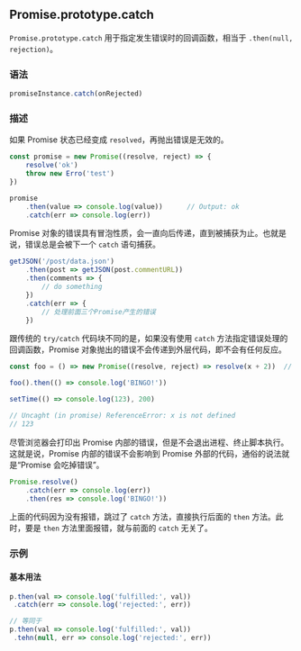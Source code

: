 ## Promise.prototype.catch

`Promise.prototype.catch` 用于指定发生错误时的回调函数，相当于 `.then(null, rejection)`。

### 语法

```js
promiseInstance.catch(onRejected)
```

### 描述

如果 Promise 状态已经变成 `resolved`，再抛出错误是无效的。

```js
const promise = new Promise((resolve, reject) => {
    resolve('ok')
    throw new Erro('test')
})

promise
	.then(value => console.log(value))		// Output: ok
	.catch(err => console.log(err))
```

Promise 对象的错误具有冒泡性质，会一直向后传递，直到被捕获为止。也就是说，错误总是会被下一个 `catch` 语句捕获。

```js
getJSON('/post/data.json')
	.then(post => getJSON(post.commentURL))
    .then(comments => {
    	// do something
	})
    .catch(err => {
    	// 处理前面三个Promise产生的错误
	})
```

跟传统的 `try/catch` 代码块不同的是，如果没有使用 `catch` 方法指定错误处理的回调函数，Promise 对象抛出的错误不会传递到外层代码，即不会有任何反应。

```js
const foo = () => new Promise((resolve, reject) => resolve(x + 2))	// x 未声明

foo().then(() => console.log('BINGO!'))

setTime(() => console.log(123), 200)

// Uncaght (in promise) ReferenceError: x is not defined
// 123
```

尽管浏览器会打印出 Promise 内部的错误，但是不会退出进程、终止脚本执行。这就是说，Promise 内部的错误不会影响到 Promise 外部的代码，通俗的说法就是“Promise 会吃掉错误”。

```js
Promise.resolve()
	.catch(err => console.log(err))
	.then(res => console.log('BINGO!'))
```

上面的代码因为没有报错，跳过了 `catch` 方法，直接执行后面的 `then` 方法。此时，要是 `then` 方法里面报错，就与前面的 `catch` 无关了。

### 示例

#### 基本用法

```js
p.then(val => console.log('fulfilled:', val))
 .catch(err => console.log('rejected:', err))

// 等同于
p.then(val => console.log('fulfilled:', val))
 .tehn(null, err => console.log('rejected:', err))
```